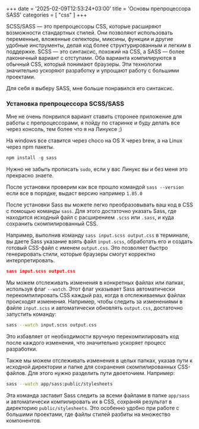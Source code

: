 +++
date = '2025-02-09T12:53:24+03:00'
title = 'Основы препроцессора SASS'
categories = [ "css" ]
+++

SCSS/SASS — это препроцессоры CSS, которые расширяют возможности стандартных стилей. Они позволяют использовать переменные, вложенные селекторы, миксины, функции и другие удобные инструменты, делая код более структурированным и легким в поддержке. SCSS — это синтаксис, похожий на CSS, а SASS — более лаконичный вариант с отступами. Оба варианта компилируются в обычный CSS, который понимают браузеры. Эти технологии значительно ускоряют разработку и упрощают работу с большими проектами.

Для себя я выберу SASS, мне больше понравился его синтаксис.

### Установка препроцессора SCSS/SASS

Мне не очень понрвился вариант ставить сторонее приложение 
для работы с препроцессорами, я пойду по старинке и буду делать все 
через консоль, тем более что я на Линуксе ;)

На windows все ставится через choco на OS X через brew, 
а на Linux через npm пакеты.

```js
npm install -g sass
```

Нужно не забыть прописать `sudo`, если у вас Линукс вы и без
меня это прекрасно знаете.

После установки проверим как все прошло командой `sass --version`
если все в порядке, выдаст версию например `1.85.0`

После установки Sass вы можете легко преобразовывать ваш код в CSS с помощью команды `sass`. Для этого достаточно указать Sass, где находится исходный файл с расширением `.scss` или `.sass`, и куда сохранить скомпилированный CSS. 

Например, выполнив команду `sass input.scss output.css` в терминале, вы даете Sass указание взять файл `input.scss`, обработать его и создать готовый CSS-файл с именем `output.css`. Это позволяет быстро генерировать стили, которые браузеры смогут корректно интерпретировать.

```json
sass input.scss output.css
```

Мы можем отслеживать изменения в конкретных файлах или папках, используя флаг `--watch`. Этот флаг указывает Sass автоматически перекомпилировать CSS каждый раз, когда в отслеживаемых файлах происходят изменения. Например, чтобы следить за изменениями в файле `input.scss` и автоматически обновлять `output.css`, достаточно запустить команду:

```bash
sass --watch input.scss output.css
```

Это избавляет от необходимости вручную перекомпилировать код после каждого изменения, что значительно ускоряет процесс разработки.

Также мы можем отслеживать изменения в целых папках, указав пути к исходной директории и папке для сохранения скомпилированных CSS-файлов. Для этого нужно разделить пути двоеточием. Например:

```bash
sass --watch app/sass:public/stylesheets
```

Эта команда заставит Sass следить за всеми файлами в папке `app/sass` и автоматически компилировать их в CSS, сохраняя результат в директорию `public/stylesheets`. Это особенно удобно при работе с большими проектами, где файлы стилей разбиты на множество компонентов.

